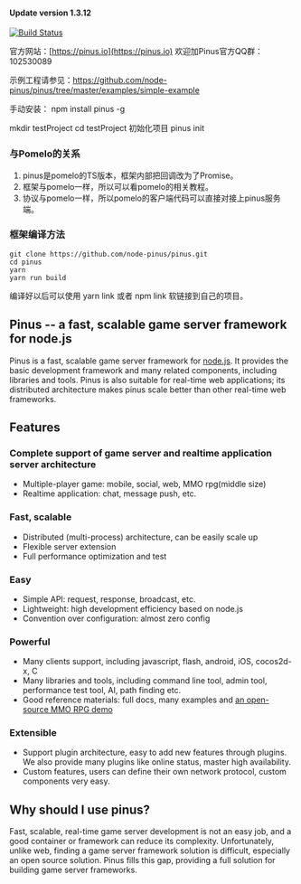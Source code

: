 #### Update version 1.3.12

[![Build Status](https://travis-ci.org/node-pinus/pinus.svg?branch=master)](https://travis-ci.org/node-pinus/pinus)

官方网站：[https://pinus.io](https://pinus.io)
欢迎加Pinus官方QQ群：102530089


示例工程请参见：https://github.com/node-pinus/pinus/tree/master/examples/simple-example

手动安装：
npm install pinus -g

mkdir testProject
cd testProject
初始化项目
pinus init

### 与Pomelo的关系

1. pinus是pomelo的TS版本，框架内部把回调改为了Promise。
1. 框架与pomelo一样，所以可以看pomelo的相关教程。
1. 协议与pomelo一样，所以pomelo的客户端代码可以直接对接上pinus服务端。


### 框架编译方法

```
git clone https://github.com/node-pinus/pinus.git
cd pinus
yarn
yarn run build
```

编译好以后可以使用 yarn link 或者 npm link 软链接到自己的项目。

## Pinus -- a fast, scalable game server framework for node.js

Pinus is a fast, scalable game server framework for [node.js](http://nodejs.org).
It provides the basic development framework and many related components, including libraries and tools.
Pinus is also suitable for real-time web applications; its distributed architecture makes pinus scale better than other real-time web frameworks.

## Features

### Complete support of game server and realtime application server architecture

* Multiple-player game: mobile, social, web, MMO rpg(middle size)
* Realtime application: chat,  message push, etc.

### Fast, scalable

* Distributed (multi-process) architecture, can be easily scale up
* Flexible server extension
* Full performance optimization and test

### Easy

* Simple API: request, response, broadcast, etc.
* Lightweight: high development efficiency based on node.js
* Convention over configuration: almost zero config

### Powerful

* Many clients support, including javascript, flash, android, iOS, cocos2d-x, C
* Many libraries and tools, including command line tool, admin tool, performance test tool, AI, path finding etc.
* Good reference materials: full docs, many examples and [an open-source MMO RPG demo](https://github.com/NetEase/pinus/wiki/Introduction-to--Lord-of-Pinus)

### Extensible

* Support plugin architecture, easy to add new features through plugins. We also provide many plugins like online status, master high availability.
* Custom features, users can define their own network protocol, custom components very easy.

## Why should I use pinus?
Fast, scalable, real-time game server development is not an easy job, and a good container or framework can reduce its complexity.
Unfortunately, unlike web, finding a game server framework solution is difficult, especially an open source solution. Pinus fills this gap, providing a full solution for building game server frameworks.

